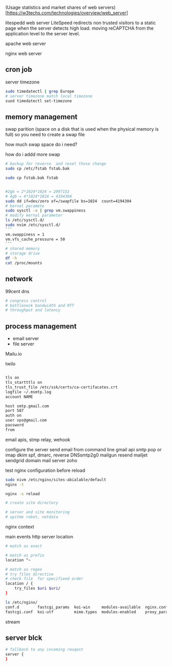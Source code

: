 (Usage statistics and market shares of web servers)[https://w3techs.com/technologies/overview/web_server]

litespedd web server
LiteSpeed redirects non trusted visitors to a static page when the server detects high load. 
moving reCAPTCHA from the application level to the server level.

apache web server

nginx web server

## cron job
server timezone
```bash
sudo timedatectl | grep Europe
# server timezone match local timezone
suod timedatectl set-timezone 

```

## memory management

swap parition (space on a disk that is used when the physical memory is full)
so you need to create a swap file

how much swap space do i need?

how do i addd more swap
````bash
# backup for reverse  and reset those change
sudo cp /etc/fstab fstab.bak

sudo cp fstab.bak fstab


#2gb = 2*1024*1024 = 2097152
# 4gb = 4*1024*1024 = 4194304
sudo dd if=dev/zero of=/swapfile bs=1024  count=4194304
# kernal paramete
sudo sysctl -a | grep vm.swappiness
# modify kernal parameter
ls /etc/sysctl.d/
sudo nvim /etc/sysctl.d/
```
vm.swappiness = 1
vm.vfs_cache_pressure = 50
```
# shared memory
# storage drive
df -h
cat /proc/mounts

````

## network

99cent dns

```bash
# congress control
# bottleneck bandwidth and RTT
# throughput and latency

```

## process management



- email server
- file server






Mailu.io 

twilo
```bash [.msmtprc]

tls on
tls_startttls on
tls_trust_file /etc/ssk/certs/ca-certifacates.crt
logfile ~/.msmtp.log
account NAME

host smtp.gmail.com
port 587
auth on
user vps@gmail.com
password 
from
```
email apis, stmp relay, wehook

configure the server send email from command line
gmail api smtp pop or imap
dkim spf, dmarc, reverse DNSsmtp2g0
mailgun
resend
mailjet
sendgrid
domain mail server
zoho

test nginx configuration before reload

```bash
sudo nivm /etc/nginx/sites-abialable/default
nginx -t

nginx -s reload

# create site directory

# server and site monitoring
# upitme robot, netdata

```

nginx context

main
events
http
server
location
```bash
# match as exact

# match as prefix
location ^~ 

# match as regex
# try files directive
# check file  for specifieed order
location / {
    try_files $uri $uri/
}

ls /etc/nginx/
conf.d        fastcgi_params  koi-win     modules-available  nginx.conf    scgi_params      sites-enabled  uwsgi_params
fastcgi.conf  koi-utf         mime.types  modules-enabled    proxy_params  sites-available  snippets       win-utf
```
stream

## server blck

```bash 
# fallback to any incoming reuqest
server {
}
```